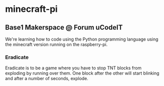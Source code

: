 # minecraft-pi

## Base1 Makerspace @ Forum uCodeIT

We're learning how to code using the Python programming language using the minecraft version running on the raspberry-pi.

### Eradicate

Eradicate is to be a game where you have to stop TNT blocks from exploding by running over them. One block after the other will start blinking and after
a number of seconds, explode. 
